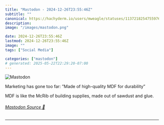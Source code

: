 ```yaml
---
title: "Mastodon - 2024-12-26T23:55:46Z"
subtitle: ""
canonical: https://hachyderm.io/users/mweagle/statuses/113721825475597614
description:
image: "/images/mastodon.png"

date: 2024-12-26T23:55:46Z
lastmod: 2024-12-26T23:55:46Z
image: ""
tags: ["Social Media"]

categories: ["mastodon"]
# generated: 2025-05-22T22:29:20-07:00
---
```

![Mastodon](/images/mastodon.png)

<p>Marketing has gone too far: ”Made of high-quality MDF for durability”</p><p>MDF is like the McRib of building supplies, made out of sawdust and glue.</p>


###### [Mastodon Source 🐘](https://hachyderm.io/@mweagle/113721825475597614)

___
